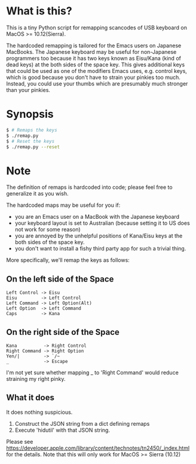 What is this?
=============

This is a tiny Python script for remapping scancodes of USB keyboard on MacOS >= 10.12(Sierra).

The hardcoded remapping is tailored for the Emacs users on Japanese MacBooks.
The Japanese keyboard may be useful for non-Japanese programmers too because it has
two keys known as Eisu/Kana (kind of dead keys) at the both sides of the space key.
This gives additional keys that could be used as one of the modifiers Emacs uses,
e.g. control keys, which is good because you don't have to strain your pinkies too much. 
Instead, you could use your thumbs which are presumably much stronger than your pinkies.

# Synopsis

```bash
$ # Remaps the keys
$ ./remap.py
$ # Reset the keys
$ ./remap.py --reset
```

# Note

The definition of remaps is hardcoded into code; please feel free to generalize it as you wish.

The hardcoded maps may be useful for you if:
+ you are an Emacs user on a MacBook with the Japanese keyboard
+ your keyboard layout is set to Australian (because setting it to US does not work for some reason)
+ you are annoyed by the unhelpful positions of Kana/Eisu keys at the both sides of the space key.
+ you don't want to install a fishy third party app for such a trivial thing.

More specifically, we'll remap the keys as follows:

## On the left side of the Space

```
Left Control -> Eisu
Eisu         -> Left Control
Left Command -> Left Option(Alt)
Left Option  -> Left Command
Caps         -> Kana
```

## On the right side of the Space

```
Kana          -> Right Control
Right Command -> Right Option
Yen/|         -> `/~
_             -> Escape
```

I'm not yet sure whether mapping \_ to 'Right Command' would reduce straining
my right pinky.

What it does
------------

It does nothing suspicious. 

1. Construct the JSON string from a dict defining remaps
2. Execute 'hidutil' with that JSON string.

Please see https://developer.apple.com/library/content/technotes/tn2450/_index.html
for the details. Note that this will only work for MacOS >= Sierra (10.12)
